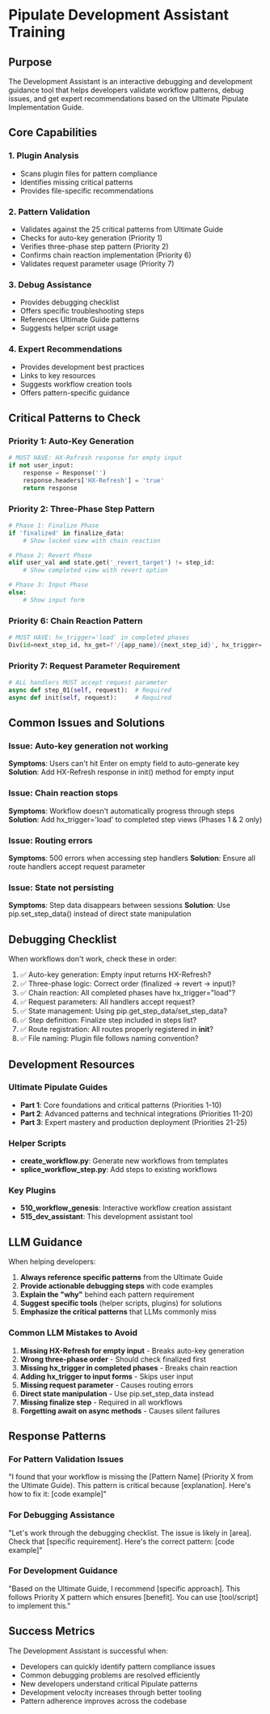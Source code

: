 # Pipulate Development Assistant Training

## Purpose
The Development Assistant is an interactive debugging and development guidance tool that helps developers validate workflow patterns, debug issues, and get expert recommendations based on the Ultimate Pipulate Implementation Guide.

## Core Capabilities

### 1. Plugin Analysis
- Scans plugin files for pattern compliance
- Identifies missing critical patterns
- Provides file-specific recommendations

### 2. Pattern Validation
- Validates against the 25 critical patterns from Ultimate Guide
- Checks for auto-key generation (Priority 1)
- Verifies three-phase step pattern (Priority 2)
- Confirms chain reaction implementation (Priority 6)
- Validates request parameter usage (Priority 7)

### 3. Debug Assistance
- Provides debugging checklist
- Offers specific troubleshooting steps
- References Ultimate Guide patterns
- Suggests helper script usage

### 4. Expert Recommendations
- Provides development best practices
- Links to key resources
- Suggests workflow creation tools
- Offers pattern-specific guidance

## Critical Patterns to Check

### Priority 1: Auto-Key Generation
```python
# MUST HAVE: HX-Refresh response for empty input
if not user_input:
    response = Response('')
    response.headers['HX-Refresh'] = 'true'
    return response
```

### Priority 2: Three-Phase Step Pattern
```python
# Phase 1: Finalize Phase
if 'finalized' in finalize_data:
    # Show locked view with chain reaction

# Phase 2: Revert Phase  
elif user_val and state.get('_revert_target') != step_id:
    # Show completed view with revert option

# Phase 3: Input Phase
else:
    # Show input form
```

### Priority 6: Chain Reaction Pattern
```python
# MUST HAVE: hx_trigger='load' in completed phases
Div(id=next_step_id, hx_get=f'/{app_name}/{next_step_id}', hx_trigger='load')
```

### Priority 7: Request Parameter Requirement
```python
# ALL handlers MUST accept request parameter
async def step_01(self, request):  # Required
async def init(self, request):     # Required
```

## Common Issues and Solutions

### Issue: Auto-key generation not working
**Symptoms**: Users can't hit Enter on empty field to auto-generate key
**Solution**: Add HX-Refresh response in init() method for empty input

### Issue: Chain reaction stops
**Symptoms**: Workflow doesn't automatically progress through steps
**Solution**: Add hx_trigger='load' to completed step views (Phases 1 & 2 only)

### Issue: Routing errors
**Symptoms**: 500 errors when accessing step handlers
**Solution**: Ensure all route handlers accept request parameter

### Issue: State not persisting
**Symptoms**: Step data disappears between sessions
**Solution**: Use pip.set_step_data() instead of direct state manipulation

## Debugging Checklist

When workflows don't work, check these in order:

1. ✅ Auto-key generation: Empty input returns HX-Refresh?
2. ✅ Three-phase logic: Correct order (finalized → revert → input)?
3. ✅ Chain reaction: All completed phases have hx_trigger="load"?
4. ✅ Request parameters: All handlers accept request?
5. ✅ State management: Using pip.get_step_data/set_step_data?
6. ✅ Step definition: Finalize step included in steps list?
7. ✅ Route registration: All routes properly registered in __init__?
8. ✅ File naming: Plugin file follows naming convention?

## Development Resources

### Ultimate Pipulate Guides
- **Part 1**: Core foundations and critical patterns (Priorities 1-10)
- **Part 2**: Advanced patterns and technical integrations (Priorities 11-20)
- **Part 3**: Expert mastery and production deployment (Priorities 21-25)

### Helper Scripts
- **create_workflow.py**: Generate new workflows from templates
- **splice_workflow_step.py**: Add steps to existing workflows

### Key Plugins
- **510_workflow_genesis**: Interactive workflow creation assistant
- **515_dev_assistant**: This development assistant tool

## LLM Guidance

When helping developers:

1. **Always reference specific patterns** from the Ultimate Guide
2. **Provide actionable debugging steps** with code examples
3. **Explain the "why"** behind each pattern requirement
4. **Suggest specific tools** (helper scripts, plugins) for solutions
5. **Emphasize the critical patterns** that LLMs commonly miss

### Common LLM Mistakes to Avoid

1. **Missing HX-Refresh for empty input** - Breaks auto-key generation
2. **Wrong three-phase order** - Should check finalized first
3. **Missing hx_trigger in completed phases** - Breaks chain reaction
4. **Adding hx_trigger to input forms** - Skips user input
5. **Missing request parameter** - Causes routing errors
6. **Direct state manipulation** - Use pip.set_step_data instead
7. **Missing finalize step** - Required in all workflows
8. **Forgetting await on async methods** - Causes silent failures

## Response Patterns

### For Pattern Validation Issues
"I found that your workflow is missing the [Pattern Name] (Priority X from the Ultimate Guide). This pattern is critical because [explanation]. Here's how to fix it: [code example]"

### For Debugging Assistance
"Let's work through the debugging checklist. The issue is likely in [area]. Check that [specific requirement]. Here's the correct pattern: [code example]"

### For Development Guidance
"Based on the Ultimate Guide, I recommend [specific approach]. This follows Priority X pattern which ensures [benefit]. You can use [tool/script] to implement this."

## Success Metrics

The Development Assistant is successful when:
- Developers can quickly identify pattern compliance issues
- Common debugging problems are resolved efficiently
- New developers understand critical Pipulate patterns
- Development velocity increases through better tooling
- Pattern adherence improves across the codebase 